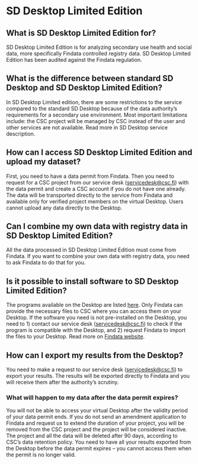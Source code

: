 # SD Desktop Limited Edition

## What is SD Desktop Limited Edition for?

SD Desktop Limited Edition is for analyzing secondary use health and social data, more specifically Findata controlled registry data. SD Desktop Limited Edition has been audited against the Findata regulation.

## What is the difference between standard SD Desktop and SD Desktop Limited Edition?

In SD Desktop Limited edition, there are some restrictions to the service compared to the standard SD Desktop because of the data authority’s requirements for a secondary use environment. Most important limitations include: the CSC project will be managed by CSC instead of the user and other services are not available. Read more in SD Desktop service description.

## How can I access SD Desktop Limited Edition and upload my dataset?

First, you need to have a data permit from Findata. Then you need to request for a CSC project from our service desk (servicedesk@csc.fi) with the data permit and create a CSC account if you do not have one already. The data will be transported directly to the service from Findata and available only for verified project members on the virtual Desktop. Users cannot upload any data directly to the Desktop.

## Can I combine my own data with registry data in SD Desktop Limited Edition?

All the data processed in SD Desktop Limited Edition must come from Findata. If you want to combine your own data with registry data, you need to ask Findata to do that for you.

## Is it possible to install software to SD Desktop Limited Edition?

The programs available on the Desktop are listed [here](../../data/sensitive-data/sd_desktop/#default-programs-available-on-sd-desktop). Only Findata can provide the necessary files to CSC where you can access them on your Desktop. If the software you need is not pre-installed on the Desktop, you need to 1) contact our service desk (servicedesk@csc.fi) to check if the program is compatible with the Desktop, and 2) request Findata to import the files to your Desktop. Read more on [Findata website](https://findata.fi/en/permits/#selecting-and-completing-an-application-form).

## How can I export my results from the Desktop?

You need to make a request to our service desk (servicedesk@csc.fi) to export your results. The results will be exported directly to Findata and you will receive them after the authority’s scrutiny.

### What will happen to my data after the data permit expires?

You will not be able to access your virtual Desktop after the validity period of your data permit ends. If you do not send an amendment application to Findata and request us to extend the duration of your project, you will be removed from the CSC project and the project will be considered inactive. The project and all the data will be deleted after 90 days, according to CSC’s data retention policy. You need to have all your results exported from the Desktop before the data permit expires – you cannot access them when the permit is no longer valid.

